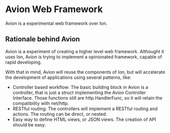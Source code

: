 Avion Web Framework
=======================

Avion is a experimental web framework over Ion.

Rationale behind Avion
-----------------

Avion is a experiment of creating a higher level web framework. Althought it
uses Ion, Avion is trying to implement a opinionated framework, capable of
rapid developing.

With that in mind, Avion will reuse the components of Ion, but will accelerate
the development of applications using several patterns, like:

- Controller based workflow: The basic building block in Avion is a controller,
  that is just a struct implementing the Avion Controller Interface. Those
  functions still are http.HandlerFunc, so it will retain the compatibility with
  net/http.
- RESTful routing: The controllers will implement a RESTful routing
  and actions. The routing can be direct, or nested.
- Easy way to define HTML views, or JSON views. The creation of API should be
  easy.
